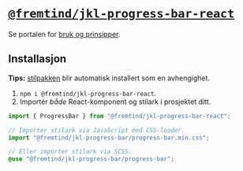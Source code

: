 # [`@fremtind/jkl-progress-bar-react`](https://jokul.fremtind.no/komponenter/progressbar)

Se portalen for [bruk og prinsipper](https://jokul.fremtind.no/komponenter/progressbar).

## Installasjon

**Tips:** [stilpakken](../progress-bar/) blir automatisk installert som en avhengighet.

1. `npm i @fremtind/jkl-progress-bar-react`.
2. Importér _både_ React-komponent og stilark i prosjektet ditt.

```js
import { ProgressBar } from "@fremtind/jkl-progress-bar-react";

// Importer stilark via JavaScript med CSS-loader.
import "@fremtind/jkl-progress-bar/progress-bar.min.css";
```

```scss
// Eller importer stilark via SCSS.
@use "@fremtind/jkl-progress-bar/progress-bar";
```
